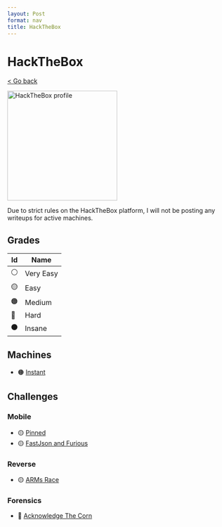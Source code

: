 ```yaml
---
layout: Post
format: nav
title: HackTheBox
---
```

# HackTheBox

<a class="back-link" href="../../">< Go back</a>

<a href="https://app.hackthebox.com/profile/1651552" target="_blank">
  <img src="https://www.hackthebox.eu/badge/image/1651552" alt="HackTheBox profile" style="width:250px !important;"/>
</a>

Due to strict rules on the HackTheBox platform, I will not be posting any writeups for active machines.

## Grades

| Id | Name      |
|----|-----------|
| ⚪ | Very Easy |
| 🟡 | Easy      |
| 🟠 | Medium    |
| 🔴 | Hard      |
| ⚫ | Insane    |

## Machines

- 🟠 [Instant](https://app.hackthebox.com/machines/630)

## Challenges

### Mobile

- 🟡 [Pinned](./Challenges/Mobile/Pinned/)
- 🟡 [FastJson and Furious](./Challenges/Mobile/FastJson_and_Furious/)

### Reverse

- 🟡 [ARMs Race](https://app.hackthebox.com/challenges/593)

### Forensics

- 🔴 [Acknowledge The Corn](https://app.hackthebox.com/challenges/acknowledge-the-corn)
